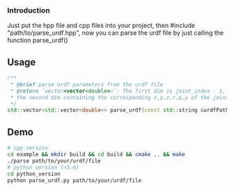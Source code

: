### Introduction
Just put the hpp file and cpp files into your project, then #include "path/to/parse_urdf.hpp", now you can parse the urdf file by just calling the function parse_urdf()

## Usage
```cpp
/**
 * @brief parse urdf parameters from the urdf file
 * @return `vector<vector<double>>`: The first dim is joint_index - 1, and 
 * the second dim containing the corresponding x,y,z,r,p,y of the joint
 */
std::vector<std::vector<double>> parse_urdf(const std::string &urdfPath);
```
## Demo
```bash
# cpp version
cd example && mkdir build && cd build && cmake .. && make
./parse path/to/your/urdf/file
# python version (>3.6)
cd python_version
python parse_urdf.py path/to/your/urdf/file
```
